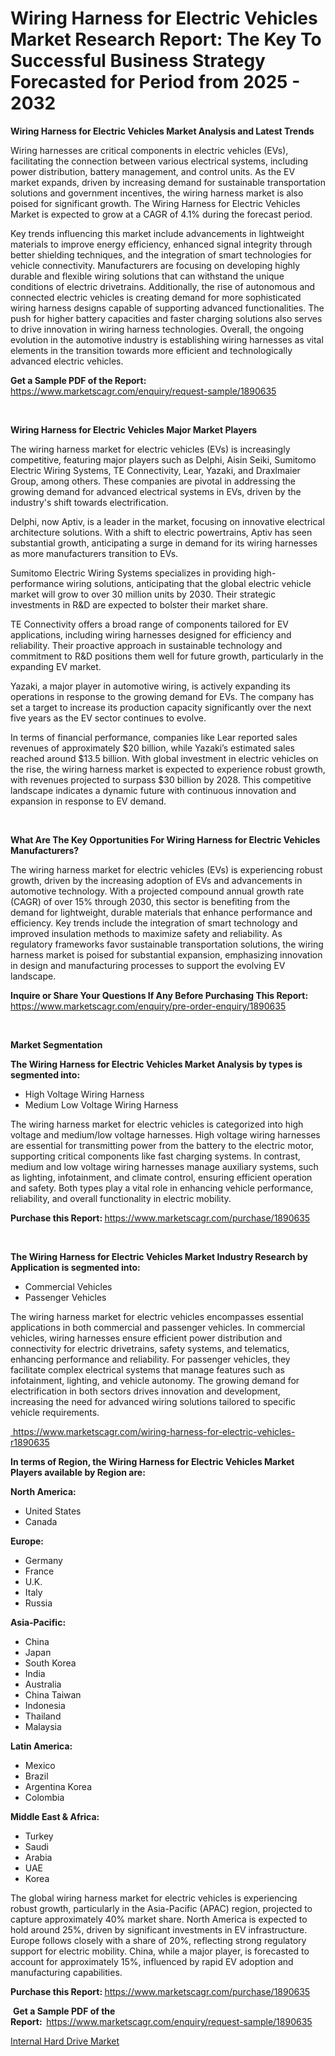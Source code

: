 <p><h1>Wiring Harness for Electric Vehicles Market Research Report: The Key To Successful Business Strategy Forecasted for Period from 2025 - 2032</h1></p><p><strong>Wiring Harness for Electric Vehicles Market Analysis and Latest Trends</strong></p>
<p><p>Wiring harnesses are critical components in electric vehicles (EVs), facilitating the connection between various electrical systems, including power distribution, battery management, and control units. As the EV market expands, driven by increasing demand for sustainable transportation solutions and government incentives, the wiring harness market is also poised for significant growth. The Wiring Harness for Electric Vehicles Market is expected to grow at a CAGR of 4.1% during the forecast period.</p><p>Key trends influencing this market include advancements in lightweight materials to improve energy efficiency, enhanced signal integrity through better shielding techniques, and the integration of smart technologies for vehicle connectivity. Manufacturers are focusing on developing highly durable and flexible wiring solutions that can withstand the unique conditions of electric drivetrains. Additionally, the rise of autonomous and connected electric vehicles is creating demand for more sophisticated wiring harness designs capable of supporting advanced functionalities. The push for higher battery capacities and faster charging solutions also serves to drive innovation in wiring harness technologies. Overall, the ongoing evolution in the automotive industry is establishing wiring harnesses as vital elements in the transition towards more efficient and technologically advanced electric vehicles.</p></p>
<p><strong>Get a Sample PDF of the Report:&nbsp;</strong> <a href="https://www.marketscagr.com/enquiry/request-sample/1890635?utm_campaign=2320&utm_medium=2&utm_source=Github&utm_content=ia&utm_term=11022025&utm_id=wiring-harness-for-electric-vehicles">https://www.marketscagr.com/enquiry/request-sample/1890635</a></p>
<p>&nbsp;</p>
<p><strong>Wiring Harness for Electric Vehicles Major Market Players</strong></p>
<p><p>The wiring harness market for electric vehicles (EVs) is increasingly competitive, featuring major players such as Delphi, Aisin Seiki, Sumitomo Electric Wiring Systems, TE Connectivity, Lear, Yazaki, and Draxlmaier Group, among others. These companies are pivotal in addressing the growing demand for advanced electrical systems in EVs, driven by the industry's shift towards electrification.</p><p>Delphi, now Aptiv, is a leader in the market, focusing on innovative electrical architecture solutions. With a shift to electric powertrains, Aptiv has seen substantial growth, anticipating a surge in demand for its wiring harnesses as more manufacturers transition to EVs.</p><p>Sumitomo Electric Wiring Systems specializes in providing high-performance wiring solutions, anticipating that the global electric vehicle market will grow to over 30 million units by 2030. Their strategic investments in R&D are expected to bolster their market share.</p><p>TE Connectivity offers a broad range of components tailored for EV applications, including wiring harnesses designed for efficiency and reliability. Their proactive approach in sustainable technology and commitment to R&D positions them well for future growth, particularly in the expanding EV market.</p><p>Yazaki, a major player in automotive wiring, is actively expanding its operations in response to the growing demand for EVs. The company has set a target to increase its production capacity significantly over the next five years as the EV sector continues to evolve.</p><p>In terms of financial performance, companies like Lear reported sales revenues of approximately $20 billion, while Yazaki’s estimated sales reached around $13.5 billion. With global investment in electric vehicles on the rise, the wiring harness market is expected to experience robust growth, with revenues projected to surpass $30 billion by 2028. This competitive landscape indicates a dynamic future with continuous innovation and expansion in response to EV demand.</p></p>
<p>&nbsp;</p>
<p><strong>What Are The Key Opportunities For Wiring Harness for Electric Vehicles Manufacturers?</strong></p>
<p><p>The wiring harness market for electric vehicles (EVs) is experiencing robust growth, driven by the increasing adoption of EVs and advancements in automotive technology. With a projected compound annual growth rate (CAGR) of over 15% through 2030, this sector is benefiting from the demand for lightweight, durable materials that enhance performance and efficiency. Key trends include the integration of smart technology and improved insulation methods to maximize safety and reliability. As regulatory frameworks favor sustainable transportation solutions, the wiring harness market is poised for substantial expansion, emphasizing innovation in design and manufacturing processes to support the evolving EV landscape.</p></p>
<p><strong>Inquire or Share Your Questions If Any Before Purchasing This Report:</strong> <a href="https://www.marketscagr.com/enquiry/pre-order-enquiry/1890635?utm_campaign=2320&utm_medium=2&utm_source=Github&utm_content=ia&utm_term=11022025&utm_id=wiring-harness-for-electric-vehicles">https://www.marketscagr.com/enquiry/pre-order-enquiry/1890635</a></p>
<p>&nbsp;</p>
<p><strong>Market Segmentation</strong></p>
<p><strong>The Wiring Harness for Electric Vehicles Market Analysis by types is segmented into:</strong></p>
<p><ul><li>High Voltage Wiring Harness</li><li>Medium Low Voltage Wiring Harness</li></ul></p>
<p><p>The wiring harness market for electric vehicles is categorized into high voltage and medium/low voltage harnesses. High voltage wiring harnesses are essential for transmitting power from the battery to the electric motor, supporting critical components like fast charging systems. In contrast, medium and low voltage wiring harnesses manage auxiliary systems, such as lighting, infotainment, and climate control, ensuring efficient operation and safety. Both types play a vital role in enhancing vehicle performance, reliability, and overall functionality in electric mobility.</p></p>
<p><strong>Purchase this Report:&nbsp;</strong><a href="https://www.marketscagr.com/purchase/1890635?utm_campaign=2320&utm_medium=2&utm_source=Github&utm_content=ia&utm_term=11022025&utm_id=wiring-harness-for-electric-vehicles">https://www.marketscagr.com/purchase/1890635</a></p>
<p>&nbsp;</p>
<p><strong>The Wiring Harness for Electric Vehicles Market Industry Research by Application is segmented into:</strong></p>
<p><ul><li>Commercial Vehicles</li><li>Passenger Vehicles</li></ul></p>
<p><p>The wiring harness market for electric vehicles encompasses essential applications in both commercial and passenger vehicles. In commercial vehicles, wiring harnesses ensure efficient power distribution and connectivity for electric drivetrains, safety systems, and telematics, enhancing performance and reliability. For passenger vehicles, they facilitate complex electrical systems that manage features such as infotainment, lighting, and vehicle autonomy. The growing demand for electrification in both sectors drives innovation and development, increasing the need for advanced wiring solutions tailored to specific vehicle requirements.</p></p>
<p><a href="https://www.marketscagr.com/wiring-harness-for-electric-vehicles-r1890635?utm_campaign=2320&utm_medium=2&utm_source=Github&utm_content=ia&utm_term=11022025&utm_id=wiring-harness-for-electric-vehicles">&nbsp;https://www.marketscagr.com/wiring-harness-for-electric-vehicles-r1890635</a></p>
<p><strong>In terms of Region, the Wiring Harness for Electric Vehicles Market Players available by Region are:</strong></p>
<p>
    <p> <strong> North America: </strong>
        <ul>
            <li>United States</li>
            <li>Canada</li>
        </ul>
        </p> 
    <p> <strong> Europe: </strong>
        <ul>
            <li>Germany</li>
            <li>France</li>
            <li>U.K.</li>
            <li>Italy</li>
            <li>Russia</li>
        </ul>
        </p> 
    <p> <strong> Asia-Pacific: </strong>
        <ul>
            <li>China</li>
            <li>Japan</li>
            <li>South Korea</li>
            <li>India</li>
            <li>Australia</li>
            <li>China Taiwan</li>
            <li>Indonesia</li>
            <li>Thailand</li>
            <li>Malaysia</li>
        </ul>
        </p> 
    <p> <strong> Latin America: </strong>
        <ul>
            <li>Mexico</li>
            <li>Brazil</li>
            <li>Argentina Korea</li>
            <li>Colombia</li>
        </ul>
        </p> 
    <p> <strong> Middle East & Africa: </strong>
        <ul>
            <li>Turkey</li>
            <li>Saudi</li>
            <li>Arabia</li>
            <li>UAE</li>
            <li>Korea</li>
        </ul>
    </p>
    </p>
<p><p>The global wiring harness market for electric vehicles is experiencing robust growth, particularly in the Asia-Pacific (APAC) region, projected to capture approximately 40% market share. North America is expected to hold around 25%, driven by significant investments in EV infrastructure. Europe follows closely with a share of 20%, reflecting strong regulatory support for electric mobility. China, while a major player, is forecasted to account for approximately 15%, influenced by rapid EV adoption and manufacturing capabilities.</p></p>
<p><strong>Purchase this Report: </strong><a href="https://www.marketscagr.com/purchase/1890635?utm_campaign=2320&utm_medium=2&utm_source=Github&utm_content=ia&utm_term=11022025&utm_id=wiring-harness-for-electric-vehicles">https://www.marketscagr.com/purchase/1890635</a></p>
<p>&nbsp;<strong>Get a Sample PDF of the Report:&nbsp;&nbsp;</strong><a href="https://www.marketscagr.com/enquiry/request-sample/1890635?utm_campaign=2320&utm_medium=2&utm_source=Github&utm_content=ia&utm_term=11022025&utm_id=wiring-harness-for-electric-vehicles">https://www.marketscagr.com/enquiry/request-sample/1890635</a></p>
<p><strong></strong></p>
<p><p><a href="https://github.com/dierdrecrichton210/Market-Research-Report-List-1/blob/main/internal-hard-drive-market.md?utm_campaign=2320&utm_medium=2&utm_source=Github&utm_content=ia&utm_term=11022025&utm_id=wiring-harness-for-electric-vehicles">Internal Hard Drive Market</a></p></p>